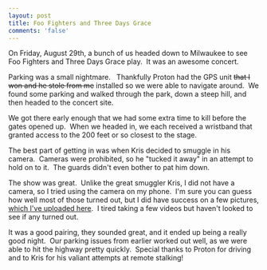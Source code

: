 ```yaml
---
layout: post
title: Foo Fighters and Three Days Grace
comments: 'false'
---
```

On Friday, August 29th, a bunch of us headed down to Milwaukee to see Foo Fighters and Three Days Grace play.  It was an awesome concert.

Parking was a small nightmare.   Thankfully Proton had the GPS unit <span style="text-decoration: line-through;">that I won and he stole from me</span> installed so we were able to navigate around.  We found some parking and walked through the park, down a steep hill, and then headed to the concert site.

We got there early enough that we had some extra time to kill before the gates opened up.  When we headed in, we each received a wristband that granted access to the 200 feet or so closest to the stage.

The best part of getting in was when Kris decided to smuggle in his camera.  Cameras were prohibited, so he "tucked it away" in an attempt to hold on to it.  The guards didn't even bother to pat him down.

The show was great.  Unlike the great smuggler Kris, I did not have a camera, so I tried using the camera on my phone.  I'm sure you can guess how well most of those turned out, but I did have success on a few pictures, <a href="http://www.madajczyk.com/photos/FooFightersThreeDaysGrace">which I've uploaded here</a>.  I tired taking a few videos but haven't looked to see if any turned out.

It was a good pairing, they sounded great, and it ended up being a really good night.  Our parking issues from earlier worked out well, as we were able to hit the highway pretty quickly.  Special thanks to Proton for driving and to Kris for his valiant attempts at remote stalking!
